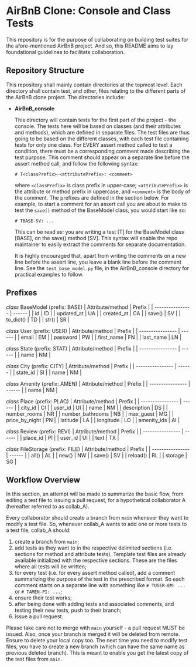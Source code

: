 # AirBnB Clone: Console and Class Tests
This repository is for the purpose of collaborating on building test suites for the afore-mentioned AirBnB project. And so, this README aims to lay foundational guidelines to facilitate collaboration.

## Repository Structure
This repository shall mainly contain directories at the topmost level. Each directory shall contain test, and other, files relating to the different parts of the AirBnB clone project. The directories include:
- **AirBnB_console**

   This directory will contain tests for the first part of the project - the console. The tests here will be based on classes (and their attributes and methods), which are defined in separate files. The test files are thus going to be based on the different classes, with each test file containing tests for only one class. For EVERY assert method called to test a condition, there must be a corresponding comment made describing the test purpose. This comment should appear on a separate line before the assert method call, and follow the following syntax:

   `# T<classPrefix>-<attributePrefix>: <comment>`

   where `<classPrefix>` is class prefix in upper-case; `<attributePrefix>` is the attribute or method prefix in uppercase, and `<comment>` is the body of the comment. The prefixes are defined in the section below. For example, to start a comment for an assert call you are about to make to test the `save()` method of the BaseModel class, you would start like so:

   `# TBASE-SV: ...`

   This can be read as: you are writing a test [T] for the BaseModel class [BASE], on the save() method [SV]. This syntax will enable the repo maintainer to easily extract the comments for separate documentation.

   It is highly encouraged that, apart from writing the comments on a new line before the assert line, you leave a blank line before the comment line. See the `test_base_model.py` file, in the AirBnB_console directory for practical examples to follow.

## Prefixes
*class* BaseModel (prefix: BASE)
| Attribute/method | Prefix |
| ---------------- | ------ |
| id               | ID     |
| updated_at       | UA     |
| created_at       | CA     |
| save()           | SV     |
| to_dict()        | TD     |
| str()            | SR     |



*class* User (prefix: USER)
| Attribute/method | Prefix |
| ---------------- | ------ |
| email            | EM     |
| password         | PW     |
| first_name       | FN     |
| last_name        | LN     |



*class* State (prefix: STAT)
| Attribute/method | Prefix |
| ---------------- | ------ |
| name		   | NM     |



*class* City (prefix: CITY)
| Attribute/method | Prefix |
| ---------------- | ------ |
| state_id	   | SI     |
| name		   | NM     |



*class* Amenity (prefix: AMEN)
| Attribute/method | Prefix |
| ---------------- | ------ |
| name		   | NM     |



*class* Place (prefix: PLAC)
| Attribute/method | Prefix |
| ---------------- | ------ |
| city_id	   | CI     |
| user_id	   | UI     |
| name		   | NM     |
| description	   | DS     |
| number_rooms	   | NR     |
| number_bathrooms | NB     |
| max_guest	   | MG     |
| price_by_night   | PN     |
| latitude	   | LA     |
| longitude	   | LO     |
| amenity_ids	   | AI     |



*class* Review (prefix: REVI)
| Attribute/method | Prefix |
| ---------------- | ------ |
| place_id	   | PI     |
| user_id	   | UI     |
| text		   | TX     |



*class* FileStorage (prefix: FILE)
| Attribute/method | Prefix |
| ---------------- | ------ |
| all()		   | AL     |
| new()		   | NW     |
| save()	   | SV     |
| reload()	   | RL     |
| storage	   | SG     |


## Workflow Overview
In this section, an attempt will be made to summarize the basic flow, from editing a test file to issuing a pull request, for a hypothetical collaborator A (hereafter referred to as collab_A).

Every collaborator should create a branch from `main` whenever they want to modify a test file. So, whenever collab_A wants to add one or more tests to a test file, collab_A should:
1. create a branch from `main`;
2. add tests as they want to in the respective delimited sections (i.e. sections for method and attribute tests). Template test files are already available initialized with the respective sections. These are the files where all tests will be written;
3. for every test (i.e. for every assert method called), add a comment summarizing the purpose of the test in the prescribed format. So each comment starts on a separate line with something like `# TUSER-EM: ...` or `# TAMEN-PI: ...`;
4. ensure their test works;
5. after being done with adding tests and associated comments, and testing their new tests, push to their branch;
6. issue a pull request.

Please take care not to merge with `main` yourself - a pull request MUST be issued. Also, once your branch is merged it will be deleted from remote. Ensure to delete your local copy too. The next time you need to modify test files, you have to create a new branch (which can have the same name as previous deleted branch). This is meant to enable you get the latest copy of the test files from `main`.
